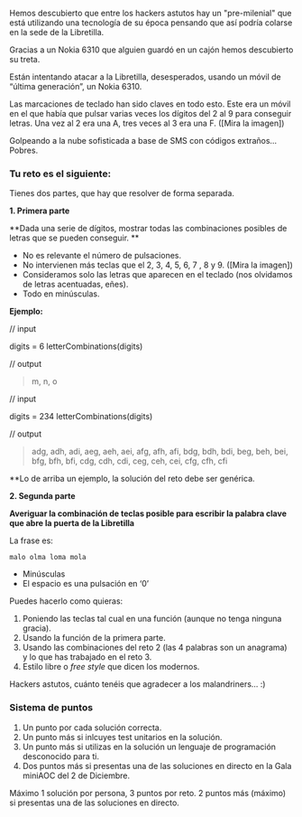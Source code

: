 
Hemos descubierto que entre los hackers astutos hay un "pre-milenial" que está utilizando una tecnología de su época pensando que así podría colarse en la sede de la Libretilla.

Gracias a un Nokia 6310 que alguien guardó en un cajón hemos descubierto su treta.

Están intentando atacar a la Libretilla, desesperados, usando un móvil de “última generación”, un Nokia 6310. 

Las marcaciones de teclado han sido claves en todo esto. Este era un móvil en el que había que pulsar varias veces los dígitos del 2 al 9 para conseguir letras. Una vez al 2 era una A, tres veces al 3 era una F. ([Mira la imagen])

Golpeando a la nube sofisticada a base de SMS con códigos extraños… Pobres.


### Tu reto es el siguiente:

Tienes dos partes, que hay que resolver de forma separada.

**1. Primera parte**

**Dada una serie de dígitos, mostrar todas las combinaciones posibles de letras que se pueden conseguir. **

- No es relevante el número de pulsaciones.
- No intervienen más teclas que el 2, 3, 4, 5, 6, 7 , 8 y 9. ([Mira la imagen])
- Consideramos solo las letras que aparecen en el teclado (nos olvidamos de letras acentuadas, eñes).
- Todo en minúsculas.

**Ejemplo:**

// input

digits = 6
letterCombinations(digits)

// output

> m, n, o


// input

digits = 234
letterCombinations(digits)

// output
> adg, adh, adi, aeg, aeh, aei, afg, afh, afi, bdg, bdh, bdi, beg, beh, bei, bfg, bfh, bfi, cdg, cdh, cdi, ceg, ceh, cei, cfg, cfh, cfi

\*\*Lo de arriba un ejemplo, la solución del reto debe ser genérica.


**2. Segunda parte**

**Averiguar la combinación de teclas posible para escribir la palabra clave que abre la puerta de la Libretilla**

La frase es:

`malo olma loma mola`

- Minúsculas
- El espacio es una pulsación en ‘0’

Puedes hacerlo como quieras:

1. Poniendo las teclas tal cual en una función (aunque no tenga ninguna gracia).
2. Usando la función de la primera parte.
3. Usando las combinaciones del reto 2 (las 4 palabras son un anagrama) y lo que has trabajado en el reto 3.
4. Estilo libre o _free style_ que dicen los modernos.


Hackers astutos, cuánto tenéis que agradecer a los malandriners… :)


### Sistema de puntos

1. Un punto por cada solución correcta.
2. Un punto más si inlcuyes test unitarios en la solución.
3. Un punto más si utilizas en la solución un lenguaje de programación desconocido para ti.
4. Dos puntos más si presentas una de las soluciones en directo en la Gala miniAOC del 2 de Diciembre.

Máximo 1 solución por persona, 3 puntos por reto. 2 puntos más (máximo) si presentas una de las soluciones en directo.

